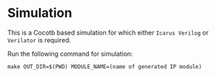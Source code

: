 # Simulation  

This is a Cocotb based simulation for which either `Icarus Verilog` or `Verilator` is required.

Run the following command for simulation:
```
make OUT_DIR=$(PWD) MODULE_NAME=(name of generated IP module)
``` 